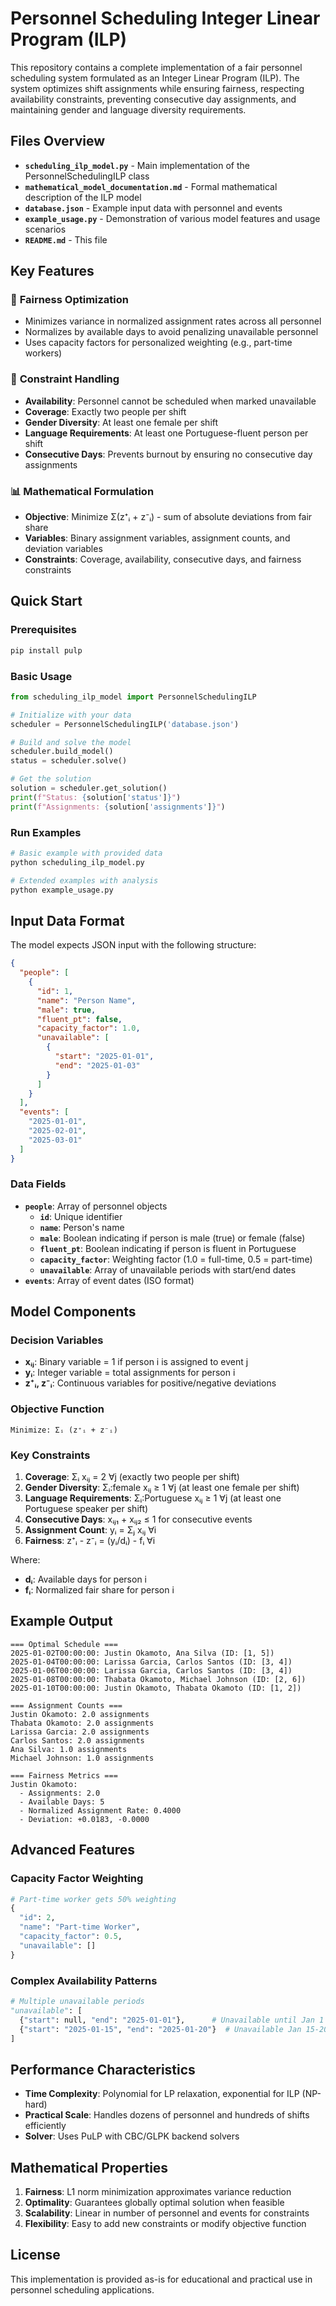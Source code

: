 # Personnel Scheduling Integer Linear Program (ILP)

This repository contains a complete implementation of a fair personnel scheduling system formulated as an Integer Linear Program (ILP). The system optimizes shift assignments while ensuring fairness, respecting availability constraints, preventing consecutive day assignments, and maintaining gender and language diversity requirements.

## Files Overview

- **`scheduling_ilp_model.py`** - Main implementation of the PersonnelSchedulingILP class
- **`mathematical_model_documentation.md`** - Formal mathematical description of the ILP model
- **`database.json`** - Example input data with personnel and events
- **`example_usage.py`** - Demonstration of various model features and usage scenarios
- **`README.md`** - This file

## Key Features

### 🎯 **Fairness Optimization**
- Minimizes variance in normalized assignment rates across all personnel
- Normalizes by available days to avoid penalizing unavailable personnel
- Uses capacity factors for personalized weighting (e.g., part-time workers)

### 🚫 **Constraint Handling**
- **Availability**: Personnel cannot be scheduled when marked unavailable
- **Coverage**: Exactly two people per shift
- **Gender Diversity**: At least one female per shift
- **Language Requirements**: At least one Portuguese-fluent person per shift
- **Consecutive Days**: Prevents burnout by ensuring no consecutive day assignments

### 📊 **Mathematical Formulation**
- **Objective**: Minimize Σ(z⁺ᵢ + z⁻ᵢ) - sum of absolute deviations from fair share
- **Variables**: Binary assignment variables, assignment counts, and deviation variables
- **Constraints**: Coverage, availability, consecutive days, and fairness constraints

## Quick Start

### Prerequisites
```bash
pip install pulp
```

### Basic Usage
```python
from scheduling_ilp_model import PersonnelSchedulingILP

# Initialize with your data
scheduler = PersonnelSchedulingILP('database.json')

# Build and solve the model
scheduler.build_model()
status = scheduler.solve()

# Get the solution
solution = scheduler.get_solution()
print(f"Status: {solution['status']}")
print(f"Assignments: {solution['assignments']}")
```

### Run Examples
```bash
# Basic example with provided data
python scheduling_ilp_model.py

# Extended examples with analysis
python example_usage.py
```

## Input Data Format

The model expects JSON input with the following structure:

```json
{
  "people": [
    {
      "id": 1,
      "name": "Person Name",
      "male": true,
      "fluent_pt": false,
      "capacity_factor": 1.0,
      "unavailable": [
        {
          "start": "2025-01-01",
          "end": "2025-01-03"
        }
      ]
    }
  ],
  "events": [
    "2025-01-01",
    "2025-02-01",
    "2025-03-01"
  ]
}
```

### Data Fields

- **`people`**: Array of personnel objects
  - **`id`**: Unique identifier
  - **`name`**: Person's name
  - **`male`**: Boolean indicating if person is male (true) or female (false)
  - **`fluent_pt`**: Boolean indicating if person is fluent in Portuguese
  - **`capacity_factor`**: Weighting factor (1.0 = full-time, 0.5 = part-time)
  - **`unavailable`**: Array of unavailable periods with start/end dates
- **`events`**: Array of event dates (ISO format)

## Model Components

### Decision Variables
- **xᵢⱼ**: Binary variable = 1 if person i is assigned to event j
- **yᵢ**: Integer variable = total assignments for person i
- **z⁺ᵢ, z⁻ᵢ**: Continuous variables for positive/negative deviations

### Objective Function
```
Minimize: Σᵢ (z⁺ᵢ + z⁻ᵢ)
```

### Key Constraints
1. **Coverage**: Σᵢ xᵢⱼ = 2 ∀j (exactly two people per shift)
2. **Gender Diversity**: Σᵢ:female xᵢⱼ ≥ 1 ∀j (at least one female per shift)
3. **Language Requirements**: Σᵢ:Portuguese xᵢⱼ ≥ 1 ∀j (at least one Portuguese speaker per shift)
4. **Consecutive Days**: xᵢⱼ₁ + xᵢⱼ₂ ≤ 1 for consecutive events
5. **Assignment Count**: yᵢ = Σⱼ xᵢⱼ ∀i
6. **Fairness**: z⁺ᵢ - z⁻ᵢ = (yᵢ/dᵢ) - fᵢ ∀i

Where:
- **dᵢ**: Available days for person i
- **fᵢ**: Normalized fair share for person i

## Example Output

```
=== Optimal Schedule ===
2025-01-02T00:00:00: Justin Okamoto, Ana Silva (ID: [1, 5])
2025-01-04T00:00:00: Larissa Garcia, Carlos Santos (ID: [3, 4])
2025-01-06T00:00:00: Larissa Garcia, Carlos Santos (ID: [3, 4])
2025-01-08T00:00:00: Thabata Okamoto, Michael Johnson (ID: [2, 6])
2025-01-10T00:00:00: Justin Okamoto, Thabata Okamoto (ID: [1, 2])

=== Assignment Counts ===
Justin Okamoto: 2.0 assignments
Thabata Okamoto: 2.0 assignments
Larissa Garcia: 2.0 assignments
Carlos Santos: 2.0 assignments
Ana Silva: 1.0 assignments
Michael Johnson: 1.0 assignments

=== Fairness Metrics ===
Justin Okamoto:
  - Assignments: 2.0
  - Available Days: 5
  - Normalized Assignment Rate: 0.4000
  - Deviation: +0.0183, -0.0000
```

## Advanced Features

### Capacity Factor Weighting
```python
# Part-time worker gets 50% weighting
{
  "id": 2,
  "name": "Part-time Worker",
  "capacity_factor": 0.5,
  "unavailable": []
}
```

### Complex Availability Patterns
```python
# Multiple unavailable periods
"unavailable": [
  {"start": null, "end": "2025-01-01"},      # Unavailable until Jan 1
  {"start": "2025-01-15", "end": "2025-01-20"}  # Unavailable Jan 15-20
]
```

## Performance Characteristics

- **Time Complexity**: Polynomial for LP relaxation, exponential for ILP (NP-hard)
- **Practical Scale**: Handles dozens of personnel and hundreds of shifts efficiently
- **Solver**: Uses PuLP with CBC/GLPK backend solvers

## Mathematical Properties

1. **Fairness**: L1 norm minimization approximates variance reduction
2. **Optimality**: Guarantees globally optimal solution when feasible
3. **Scalability**: Linear in number of personnel and events for constraints
4. **Flexibility**: Easy to add new constraints or modify objective function

## License

This implementation is provided as-is for educational and practical use in personnel scheduling applications.
